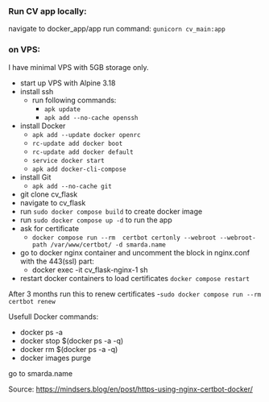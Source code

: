### Run CV app locally:
navigate to docker_app/app
run command: `gunicorn cv_main:app`

### on VPS:
I have minimal VPS with 5GB storage only.
- start up VPS with Alpine 3.18
- install ssh
    - run following commands:
        - `apk update`
        - `apk add --no-cache openssh`
- install Docker
    - `apk add --update docker openrc`
    - `rc-update add docker boot`
    - `rc-update add docker default`
    - `service docker start`
    - `apk add docker-cli-compose`
- install Git
    - `apk add --no-cache git`
- git clone cv_flask
- navigate to cv_flask
- run `sudo docker compose build` to create docker image
- run `sudo docker compose up -d` to run the app
- ask for certificate
    - `docker compose run --rm  certbot certonly --webroot --webroot-path /var/www/certbot/ -d smarda.name`
- go to docker nginx container and uncomment the block in nginx.conf with the 443(ssl) part:
    - docker exec -it cv_flask-nginx-1 sh
- restart docker containers to load certificates `docker compose restart`

After 3 months run this to renew certificates
-`sudo docker compose run --rm certbot renew`


Usefull Docker commands:
- docker ps -a
- docker stop $(docker ps -a -q)
- docker rm $(docker ps -a -q)
- docker images purge

go to smarda.name

Source: https://mindsers.blog/en/post/https-using-nginx-certbot-docker/


